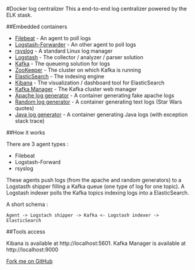 #Docker log centralizer
This a end-to-end log centralizer powered by the ELK stask.

##Embedded containers

 * [Filebeat](https://www.elastic.co/products/beats/filebeat) - An agent to poll logs
 * [Logstash-Forwarder](https://github.com/elastic/logstash-forwarder) - An other agent to poll logs
 * [rsyslog](http://www.rsyslog.com/) - A standard Linux log manager
 * [Logstash](https://www.elastic.co/products/logstash) - The collector / analyzer / parser solution
 * [Kafka](http://kafka.apache.org) - The queueing solution for logs
 * [ZooKeeper](https://zookeeper.apache.org/) - The cluster on which Kafka is running
 * [ElasticSearch](https://www.elastic.co/products/elasticsearch) - The indexing engine
 * [Kibana](https://www.elastic.co/products/kibana) - The visualization / dashboard tool for ElasticSearch
 * [Kafka Manager](https://github.com/yahoo/kafka-manager) - The Kafka cluster web manager
 * [Apache log generator](https://github.com/Febbweiss/docker-apache-log-generator) - A container generating fake apache logs
 * [Random log generator](https://hub.docker.com/r/davidmccormick/random_log_generator) - A container generating text logs (Star Wars quotes)
 * [Java log generator](https://github.com/Febbweiss/docker-java-log-generator) - A container generating Java logs (with exception stack trace)

##How it works

There are 3 agent types :

 - Filebeat
 - Logstash-Forward
 - rsyslog

These agents push logs (from the apache and random generators) to a Logstasth shipper filling a Kafka queue (one type of log for one topic). 
A Logstash indexer polls the Kafka topics indexing logs into a ElasticSearch.

A short schema :
```
Agent -> Logstach shipper -> Kafka <- Logstash indexer -> ElasticSearch
```

##Tools access

Kibana is available at http://localhost:5601.
Kafka Manager is available at http://localhost:9000

<link rel="stylesheet" href="https://cdnjs.cloudflare.com/ajax/libs/github-fork-ribbon-css/0.2.0/gh-fork-ribbon.min.css" />
<!--[if lt IE 9]>
  <link rel="stylesheet" href="https://cdnjs.cloudflare.com/ajax/libs/github-fork-ribbon-css/0.2.0/gh-fork-ribbon.ie.min.css" />
<![endif]-->
 <a class="github-fork-ribbon" href="https://github.com/Febbweiss/docker-log-centralizer" target="_blank" title="Fork me on GitHub">Fork me on GitHub</a>
